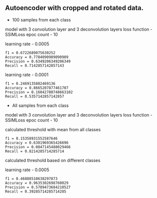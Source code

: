 ## Autoencoder with cropped and rotated data.

- 100 samples from each class

model with 3 convolution layer and 3 deconvolution layers 
loss function - SSIMLoss
epoc count - 10

learning rate - 0.0005

    f1 = 0.6722689075630252
    Accuracy = 0.7784090909090909
    Precision = 0.6349206349206349
    Recall = 0.7142857142857143

learning rate - 0.0001

    f1 = 0.2469135802469136
    Accuracy = 0.8665207877461707
    Precision = 0.16042780748663102
    Recall = 0.5357142857142857

- All samples from each class

model with 3 convolution layer and 3 deconvolution layers 
loss function - SSIMLoss
epoc count - 10

calculated threshold with mean from all classes

    f1 = 0.15358931552587646
    Accuracy = 0.6301969365426696
    Precision = 0.0847145488029466
    Recall = 0.8214285714285714

calculated threshold based on different classes

learning rate - 0.0005

    f1 = 0.46808510638297873
    Accuracy = 0.9635302698760029
    Precision = 0.5789473684210527
    Recall = 0.39285714285714285
